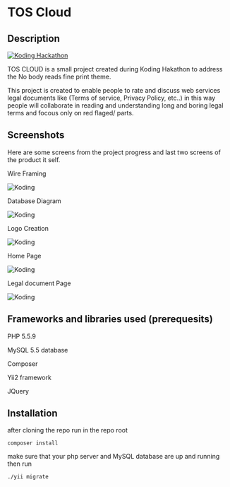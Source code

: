 # TOS Cloud

## Description

[![Koding Hackathon](https://github.com/koding/hackathon.submit/raw/master/images/badge.png?raw=true "Koding Hackathon")](https://koding.com/Hackathon)

TOS CLOUD is a small project created during Koding Hakathon to address the No body reads fine print theme.

This project is created to enable people to rate and discuss web services legal documents like (Terms of service, Privacy Policy, etc..) in this way people will collaborate in reading and understanding long and boring legal terms and focous only on red flaged/ parts. 

## Screenshots

Here are some screens from the project progress and last two screens of the product it self.

Wire Framing

![Koding](http://moemen.koding.io/1.png "Koding")

Database Diagram

![Koding](http://moemen.koding.io/2.png "Koding")

Logo Creation

![Koding](http://moemen.koding.io/3.png "Koding")

Home Page

![Koding](http://moemen.koding.io/4.png "Koding")

Legal document Page

![Koding](http://moemen.koding.io/5.png "Koding")

## Frameworks and libraries used (prerequesits)

PHP 5.5.9

MySQL 5.5 database

Composer

Yii2 framework

JQuery

## Installation

after cloning the repo run in the repo root

```composer install```

make sure that your php server and MySQL database are up and running then run

```./yii migrate```
